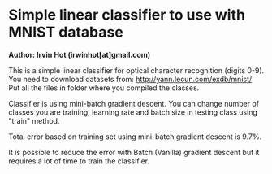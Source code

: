 # Simple linear classifier to use with MNIST database

**Author: Irvin Hot (irwinhot[at]gmail.com)**

This is a simple linear classifier for optical character recognition (digits 0-9).
You need to download datasets from: http://yann.lecun.com/exdb/mnist/ 
Put all the files in folder where you compiled the classes. 

Classifier is using mini-batch gradient descent. 
You can change number of classes you are training, learning rate 
and batch size in testing class using "train" method.

Total error based on training set using mini-batch gradient descent is 9.7%. 

It is possible to reduce the error with Batch (Vanilla) gradient descent 
but it requires a lot of time to train the classifier.

